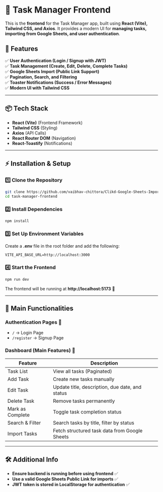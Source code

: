 # 📌 Task Manager Frontend

This is the **frontend** for the Task Manager app, built using **React (Vite), Tailwind CSS, and Axios**. It provides a modern UI for **managing tasks, importing from Google Sheets, and user authentication**.

## 🚀 Features

✅ **User Authentication (Login / Signup with JWT)**  
✅ **Task Management (Create, Edit, Delete, Complete Tasks)**  
✅ **Google Sheets Import (Public Link Support)**  
✅ **Pagination, Search, and Filtering**  
✅ **Toaster Notifications (Success / Error Messages)**  
✅ **Modern UI with Tailwind CSS**

---

## 📦 Tech Stack

- **React (Vite)** (Frontend Framework)
- **Tailwind CSS** (Styling)
- **Axios** (API Calls)
- **React Router DOM** (Navigation)
- **React-Toastify** (Notifications)

---

## ⚡ Installation & Setup

### 1️⃣ Clone the Repository

```sh
git clone https://github.com/vaibhav-chittora/Clikd-Google-Sheets-Import-Frontend.git
cd task-manager-frontend
```

### 2️⃣ Install Dependencies

```sh
npm install
```

### 3️⃣ Set Up Environment Variables

Create a **.env** file in the root folder and add the following:

```env
VITE_API_BASE_URL=http://localhost:3000
```

### 4️⃣ Start the Frontend

```sh
npm run dev
```

The frontend will be running at **http://localhost:5173** 🚀

---

## 🔗 Main Functionalities

### **Authentication Pages** 🔐

- `/` → Login Page
- `/register` → Signup Page

### **Dashboard (Main Features)** 📌

| Feature          | Description                                     |
| ---------------- | ----------------------------------------------- |
| Task List        | View all tasks (Paginated)                      |
| Add Task         | Create new tasks manually                       |
| Edit Task        | Update title, description, due date, and status |
| Delete Task      | Remove tasks permanently                        |
| Mark as Complete | Toggle task completion status                   |
| Search & Filter  | Search tasks by title, filter by status         |
| Import Tasks     | Fetch structured task data from Google Sheets   |

---

## 🛠️ Additional Info

- **Ensure backend is running before using frontend** ✅
- **Use a valid Google Sheets Public Link for imports** ✅
- **JWT token is stored in LocalStorage for authentication** ✅
